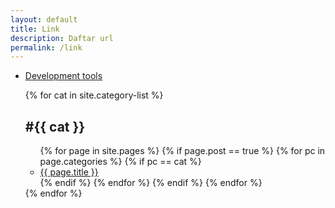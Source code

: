```yaml
---
layout: default
title: Link
description: Daftar url
permalink: /link
---
```


- [Development tools](/dev)


<ul>
	{% for cat in site.category-list %}
	<h2>#{{ cat }}</h2>
	<ul>
		{% for page in site.pages %}
		{% if page.post == true %}
		{% for pc in page.categories %}
		{% if pc == cat %}
		<li><a href="{{ page.url }}">{{ page.title }}</a></li>
		{% endif %}   <!-- cat-match-p -->
		{% endfor %}  <!-- page-category -->
		{% endif %}   <!-- post-p -->
		{% endfor %}  <!-- page -->
	</ul>
	{% endfor %}  <!-- cat -->
</ul>